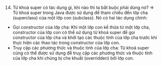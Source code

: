 14. Từ khoá super có tác dụng gì, khi nào thì ta bắt buộc phải dùng nó?
=> Từ khoá super trong Java được sử dụng để tham chiếu đến lớp cha (superclass) của một lớp con (subclass). Nó có hai tác dụng chính:
+ Gọi constructor của lớp cha: Khi một lớp con kế thừa từ một lớp cha, constructor của lớp con có thể sử dụng từ khoá super để gọi constructor của lớp cha và khởi tạo các thuộc tính của lớp cha trước khi thực hiện các thao tác trong constructor của lớp con.
+ Truy cập các phương thức và thuộc tính của lớp cha: Từ khoá super cũng có thể được sử dụng để truy cập các phương thức và thuộc tính của lớp cha khi chúng bị che khuất (overridden) bởi lớp con.